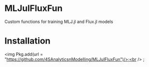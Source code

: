 # MLJulFluxFun
Custom functions for training MLJ.jl and Flux.jl models
# Installation
<img Pkg.add(url = "https://github.com/4SAnalyticsnModelling/MLJulFluxFun")/>;<br />
<img using MLJulFluxFun />;

